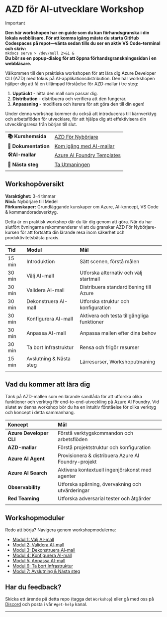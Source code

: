 <!--
CO_OP_TRANSLATOR_METADATA:
{
  "original_hash": "1a87eaee8309cd74837981fdc6834dd9",
  "translation_date": "2025-09-24T21:27:32+00:00",
  "source_file": "workshop/docs/index.md",
  "language_code": "sv"
}
-->
# AZD för AI-utvecklare Workshop

> [!IMPORTANT]  
> **Den här workshopen har en guide som du kan förhandsgranska i din lokala webbläsare. För att komma igång måste du starta GitHub Codespaces på repot—vänta sedan tills du ser en aktiv VS Code-terminal och skriv:**  
> `mkdocs serve > /dev/null 2>&1 &`  
> **Du bör se en popup-dialog för att öppna förhandsgranskningssidan i en webbläsare.**

Välkommen till den praktiska workshopen för att lära dig Azure Developer CLI (AZD) med fokus på AI-applikationsdistribution. Den här workshopen hjälper dig att få en tillämpad förståelse för AZD-mallar i tre steg:

1. **Upptäckt** - hitta den mall som passar dig.
1. **Distribution** - distribuera och verifiera att den fungerar.
1. **Anpassning** - modifiera och iterera för att göra den till din egen!

Under denna workshop kommer du också att introduceras till kärnverktyg och arbetsflöden för utvecklare, för att hjälpa dig att effektivisera din utvecklingsresa från början till slut.

| | | 
|:---|:---|
| **📚 Kurshemsida**| [AZD För Nybörjare](../README.md)|
| **📖 Dokumentation** | [Kom igång med AI-mallar](https://learn.microsoft.com/en-us/azure/ai-foundry/how-to/develop/ai-template-get-started)|
| **🛠️AI-mallar** | [Azure AI Foundry Templates](https://ai.azure.com/templates) |
|**🚀 Nästa steg** | [Ta Utmaningen](../../../../workshop/docs) |
| | |

## Workshopöversikt

**Varaktighet:** 3-4 timmar  
**Nivå:** Nybörjare till Medel  
**Förkunskaper:** Grundläggande kunskaper om Azure, AI-koncept, VS Code & kommandoradsverktyg.

Detta är en praktisk workshop där du lär dig genom att göra. När du har slutfört övningarna rekommenderar vi att du granskar AZD För Nybörjare-kursen för att fortsätta din lärande resa inom säkerhet och produktivitetsbästa praxis.

| Tid| Modul  | Mål |
|:---|:---|:---|
| 15 min | Introduktion | Sätt scenen, förstå målen |
| 30 min | Välj AI-mall | Utforska alternativ och välj startmall | 
| 30 min | Validera AI-mall | Distribuera standardlösning till Azure |
| 30 min | Dekonstruera AI-mall | Utforska struktur och konfiguration |
| 30 min | Konfigurera AI-mall | Aktivera och testa tillgängliga funktioner |
| 30 min | Anpassa AI-mall | Anpassa mallen efter dina behov |
| 30 min | Ta bort Infrastruktur | Rensa och frigör resurser |
| 15 min | Avslutning & Nästa steg | Lärresurser, Workshoputmaning |
| | |

## Vad du kommer att lära dig

Tänk på AZD-mallen som en lärande sandlåda för att utforska olika funktioner och verktyg för end-to-end-utveckling på Azure AI Foundry. Vid slutet av denna workshop bör du ha en intuitiv förståelse för olika verktyg och koncept i detta sammanhang.

| Koncept  | Mål |
|:---|:---|
| **Azure Developer CLI** | Förstå verktygskommandon och arbetsflöden|
| **AZD-mallar**| Förstå projektstruktur och konfiguration|
| **Azure AI Agent**| Provisionera & distribuera Azure AI Foundry-projekt  |
| **Azure AI Search**| Aktivera kontextuell ingenjörskonst med agenter |
| **Observability**| Utforska spårning, övervakning och utvärderingar |
| **Red Teaming**| Utforska adversarial tester och åtgärder |
| | |

## Workshopmoduler

Redo att börja? Navigera genom workshopmodulerna:

- [Modul 1: Välj AI-mall](instructions/1-Select-AI-Template.md)
- [Modul 2: Validera AI-mall](instructions/2-Validate-AI-Template.md) 
- [Modul 3: Dekonstruera AI-mall](instructions/3-Deconstruct-AI-Template.md)
- [Modul 4: Konfigurera AI-mall](instructions/4-Configure-AI-Template.md)
- [Modul 5: Anpassa AI-mall](instructions/5-Customize-AI-Template.md)
- [Modul 6: Ta bort Infrastruktur](instructions/6-Teardown-Infrastructure.md)
- [Modul 7: Avslutning & Nästa steg](instructions/7-Wrap-up.md)

## Har du feedback?

Skicka ett ärende på detta repo (tagga det `Workshop`) eller gå med oss på [Discord](https://aka.ms/foundry/discord) och posta i vår `#get-help` kanal.

---


